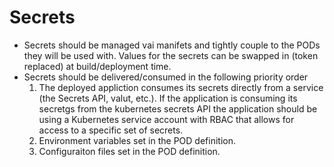 # Secrets

* Secrets should be managed vai manifets and tightly couple to the PODs they will be used with. Values for the secrets can be swapped in (token replaced) at build/deployment time. 
* Secrets should be delivered/consumed in the following priority order
     1. The deployed appliction consumes its secrets directly from a service (the Secrets API, valut, etc.). If the application is consuming its secretgs from the kubernetes secrets API the application should be using a Kubernetes service account with RBAC that allows for access to a specific set of secrets.
     2. Environment variables set in the POD definition.
     3. Configuraiton files set in the POD definition.
